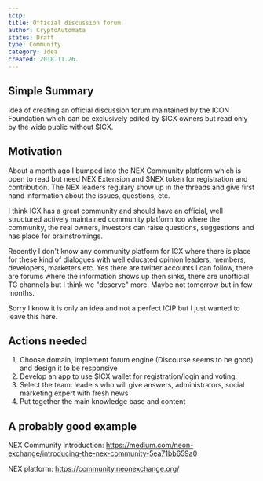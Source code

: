 ```yaml
---
icip: 
title: Official discussion forum
author: CryptoAutomata
status: Draft
type: Community
category: Idea
created: 2018.11.26.
---
```


## Simple Summary
Idea of creating an official discussion forum maintained by the ICON Foundation which can be exclusively edited by $ICX owners but read only by the wide public without $ICX.

## Motivation
About a month ago I bumped into the NEX Community platform which is open to read but need NEX Extension and $NEX token for registration and contribution. The NEX leaders regulary show up in the threads and give first hand information about the issues, questions, etc.

I think ICX has a great community and should have an official, well structured actively maintained community platform too where the community, the real owners, investors can raise questions, suggestions and has place for brainstromings.

Recently I don't know any community platform for ICX where there is place for these kind of dialogues with well educated opinion leaders, members, developers, marketers etc. Yes there are twitter accounts I can follow, there are forums where the information shows up then sinks, there are unofficial TG channels but I think we "deserve" more. Maybe not tomorrow but in few months. 

Sorry I know it is only an idea and not a perfect ICIP but I just wanted to leave this here.

## Actions needed

1. Choose domain, implement forum engine (Discourse seems to be good) and design it to be responsive
2. Develop an app to use $ICX wallet for registration/login and voting.
3. Select the team: leaders who will give answers, administrators, social marketing expert with fresh news
4. Put together the main knowledge base and content

## A probably good example

NEX Community introduction:
https://medium.com/neon-exchange/introducing-the-nex-community-5ea71bb659a0 

NEX platform:
https://community.neonexchange.org/
